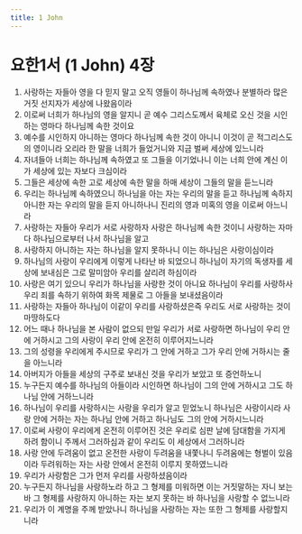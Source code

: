 ```yaml
---
title: 1 John
---
```


# 요한1서 (1 John) 4장
1. 사랑하는 자들아 영을 다 믿지 말고 오직 영들이 하나님께 속하였나 분별하라 많은 거짓 선지자가 세상에 나왔음이라
1. 이로써 너희가 하나님의 영을 알지니 곧 예수 그리스도께서 육체로 오신 것을 시인하는 영마다 하나님께 속한 것이요
1. 예수를 시인하지 아니하는 영마다 하나님께 속한 것이 아니니 이것이 곧 적그리스도의 영이니라 오리라 한 말을 너희가 들었거니와 지금 벌써 세상에 있느니라
1. 자녀들아 너희는 하나님께 속하였고 또 그들을 이기었나니 이는 너희 안에 계신 이가 세상에 있는 자보다 크심이라
1. 그들은 세상에 속한 고로 세상에 속한 말을 하매 세상이 그들의 말을 듣느니라
1. 우리는 하나님께 속하였으니 하나님을 아는 자는 우리의 말을 듣고 하나님께 속하지 아니한 자는 우리의 말을 듣지 아니하나니 진리의 영과 미혹의 영을 이로써 아느니라
1. 사랑하는 자들아 우리가 서로 사랑하자 사랑은 하나님께 속한 것이니 사랑하는 자마다 하나님으로부터 나서 하나님을 알고
1. 사랑하지 아니하는 자는 하나님을 알지 못하나니 이는 하나님은 사랑이심이라
1. 하나님의 사랑이 우리에게 이렇게 나타난 바 되었으니 하나님이 자기의 독생자를 세상에 보내심은 그로 말미암아 우리를 살리려 하심이라
1. 사랑은 여기 있으니 우리가 하나님을 사랑한 것이 아니요 하나님이 우리를 사랑하사 우리 죄를 속하기 위하여 화목 제물로 그 아들을 보내셨음이라
1. 사랑하는 자들아 하나님이 이같이 우리를 사랑하셨은즉 우리도 서로 사랑하는 것이 마땅하도다
1. 어느 때나 하나님을 본 사람이 없으되 만일 우리가 서로 사랑하면 하나님이 우리 안에 거하시고 그의 사랑이 우리 안에 온전히 이루어지느니라
1. 그의 성령을 우리에게 주시므로 우리가 그 안에 거하고 그가 우리 안에 거하시는 줄을 아느니라
1. 아버지가 아들을 세상의 구주로 보내신 것을 우리가 보았고 또 증언하노니
1. 누구든지 예수를 하나님의 아들이라 시인하면 하나님이 그의 안에 거하시고 그도 하나님 안에 거하느니라
1. 하나님이 우리를 사랑하시는 사랑을 우리가 알고 믿었노니 하나님은 사랑이시라 사랑 안에 거하는 자는 하나님 안에 거하고 하나님도 그의 안에 거하시느니라
1. 이로써 사랑이 우리에게 온전히 이루어진 것은 우리로 심판 날에 담대함을 가지게 하려 함이니 주께서 그러하심과 같이 우리도 이 세상에서 그러하니라
1. 사랑 안에 두려움이 없고 온전한 사랑이 두려움을 내쫓나니 두려움에는 형벌이 있음이라 두려워하는 자는 사랑 안에서 온전히 이루지 못하였느니라
1. 우리가 사랑함은 그가 먼저 우리를 사랑하셨음이라
1. 누구든지 하나님을 사랑하노라 하고 그 형제를 미워하면 이는 거짓말하는 자니 보는 바 그 형제를 사랑하지 아니하는 자는 보지 못하는 바 하나님을 사랑할 수 없느니라
1. 우리가 이 계명을 주께 받았나니 하나님을 사랑하는 자는 또한 그 형제를 사랑할지니라